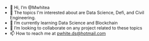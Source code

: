 - 👋 Hi, I’m @Mwhitea
- 👀 The topics I'm interested about are Data Science, Defi, and Civil Engineering.
- 🌱 I’m currently learning Data Science and Blockchain
- 💞️ I’m looking to collaborate on any project related to these topics
- 📫 How to reach me at pwhite.ds@hotmail.com


<!---
Mwhitea/Mwhitea is a ✨ special ✨ repository because its `README.md` (this file) appears on your GitHub profile.
You can click the Preview link to take a look at your changes.
--->
